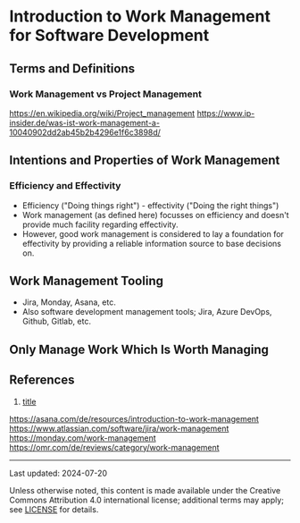 # Introduction to Work Management for Software Development


## Terms and Definitions


### Work Management vs Project Management

https://en.wikipedia.org/wiki/Project_management
https://www.ip-insider.de/was-ist-work-management-a-10040902dd2ab45b2b4296e1f6c3898d/


## Intentions and Properties of Work Management


### Efficiency and Effectivity

* Efficiency ("Doing things right") - effectivity ("Doing the right things")
* Work management (as defined here) focusses on efficiency and doesn't provide much facility regarding effectivity.
* However, good work management is considered to lay a foundation for effectivity
  by providing a reliable information source to base decisions on.


## Work Management Tooling

* Jira, Monday, Asana, etc.
* Also software development management tools; Jira, Azure DevOps, Github, Gitlab, etc.




## Only Manage Work Which Is Worth Managing




## References

1) <a name="r1"/>[title](https://link)


https://asana.com/de/resources/introduction-to-work-management
https://www.atlassian.com/software/jira/work-management
https://monday.com/work-management
https://omr.com/de/reviews/category/work-management


----

Last updated: 2024-07-20

Unless otherwise noted, this content is made available under the Creative Commons Attribution 4.0 international license;
additional terms may apply; see [LICENSE](../LICENSE) for details.
